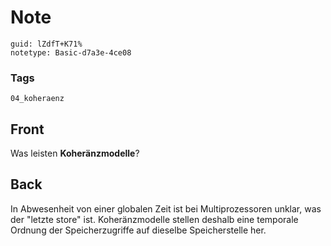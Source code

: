 # Note
```
guid: lZdfT+K71%
notetype: Basic-d7a3e-4ce08
```

### Tags
```
04_koheraenz
```

## Front
Was leisten <b>Koheränzmodelle</b>?

## Back
In Abwesenheit von einer globalen Zeit ist bei Multiprozessoren unklar, was der "letzte store" ist. Koheränzmodelle stellen deshalb eine temporale Ordnung der Speicherzugriffe auf dieselbe Speicherstelle her.
